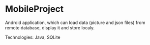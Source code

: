# MobileProject

Android application, which can load data (picture and json files) from remote database, display it and store localy. 

Technologies: Java, SQLite
